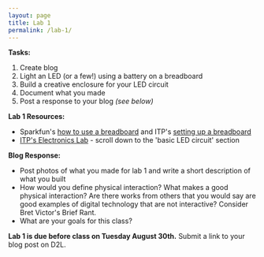 ```yaml
---
layout: page
title: Lab 1
permalink: /lab-1/
---
```

**Tasks:**

1. Create blog
2. Light an LED (or a few!) using a battery on a breadboard
3. Build a creative enclosure for your LED circuit
4. Document what you made
4. Post a response to your blog *(see below)*

**Lab 1 Resources:**

+ Sparkfun's [how to use a breadboard](https://learn.sparkfun.com/tutorials/how-to-use-a-breadboard) and ITP's [setting up a breadboard](https://itp.nyu.edu/physcomp/labs/labs-electronics/breadboard/)
+ [ITP's Electronics Lab](https://itp.nyu.edu/physcomp/labs/labs-electronics/electronics/) - scroll down to the 'basic LED circuit' section

**Blog Response:** 

+ Post photos of what you made for lab 1 and write a short description of what you built
+ How would you define physical interaction? What makes a good physical interaction? Are there works from others that you would say are good examples of digital technology that are not interactive? Consider Bret Victor's Brief Rant. 
+ What are your goals for this class?


**Lab 1 is due before class on Tuesday August 30th.** Submit a link to your blog post on D2L. 